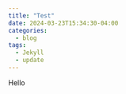 ```yaml
---
title: "Test"
date: 2024-03-23T15:34:30-04:00
categories:
  - blog
tags:
  - Jekyll
  - update
---
```


Hello